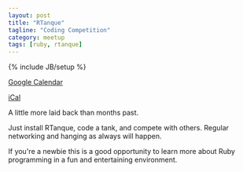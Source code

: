 ```yaml
---
layout: post
title: "RTanque"
tagline: "Coding Competition"
category: meetup
tags: [ruby, rtanque]
---
```

{% include JB/setup %}

<p>
  <a href="http://www.google.com/calendar/event?action=TEMPLATE&dates=20140709T003000Z%2f20140709T033000Z&sprop=website%3ahttp%3a%2f%2fwww.meetup.com%2fCalgaryRails%2fevents%2f189361682%2f&text=RTanque&location=Assembly+-+119+-+14+Street+NW+%28Floor+4%29+-+Calgary%2C+AB+%2C+Canada&sprop=name:Calgary+Ruby+on+Rails&details=For+full+details%2C+including+the+address%2C+and+to+RSVP+see%3A%0Ahttp%3A%2F%2Fwww.meetup.com%2FCalgaryRails%2Fevents%2F189361682%2F%0ACalgary+Ruby+on+Rails%0AA+little+more+laid+back+than+months+past.%0AJust+install+RTanque%2C+code+a+tank%2C+and+compete+with+others.+Regular+networking+and+hanging+as+always+wi%26hellip%3B">
    Google Calendar
  </a>
</p>

<p>
  <a href="http://www.meetup.com/CalgaryRails/events/189361682/ical/RTanque.ics">
    iCal
  </a>
</p>

A little more laid back than months past.

Just install RTanque, code a tank, and compete with others. Regular networking and hanging as always will happen.

If you're a newbie this is a good opportunity to learn more about Ruby programming in a fun and entertaining environment.